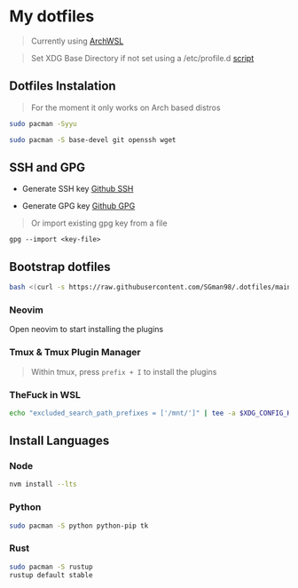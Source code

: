 # My dotfiles

> Currently using [ArchWSL](https://wsldl-pg.github.io/ArchW-docs/How-to-Setup/)

> Set XDG Base Directory if not set using a /etc/profile.d [script](https://github.com/Conaclos/profile.d/blob/master/10-xdg-base-dirs.sh)

## Dotfiles Instalation

> For the moment it only works on Arch based distros

```sh
sudo pacman -Syyu
```

```sh
sudo pacman -S base-devel git openssh wget
```

## SSH and GPG

- Generate SSH key [Github SSH](https://docs.github.com/en/github/authenticating-to-github/connecting-to-github-with-ssh/generating-a-new-ssh-key-and-adding-it-to-the-ssh-agent)

- Generate GPG key [Github GPG](https://docs.github.com/en/github/authenticating-to-github/managing-commit-signature-verification/generating-a-new-gpg-key)

> Or import existing gpg key from a file

```
gpg --import <key-file>
```

## Bootstrap dotfiles

```sh
bash <(curl -s https://raw.githubusercontent.com/SGman98/.dotfiles/main/bootstrap.sh)
```

### Neovim

Open neovim to start installing the plugins

### Tmux & Tmux Plugin Manager

> Within tmux, press `prefix + I` to install the plugins

### TheFuck in WSL

```sh
echo "excluded_search_path_prefixes = ['/mnt/']" | tee -a $XDG_CONFIG_HOME/thefuck/settings.py
```

## Install Languages

### Node

```sh
nvm install --lts
```

### Python

```sh
sudo pacman -S python python-pip tk
```

### Rust

```sh
sudo pacman -S rustup
rustup default stable
```
